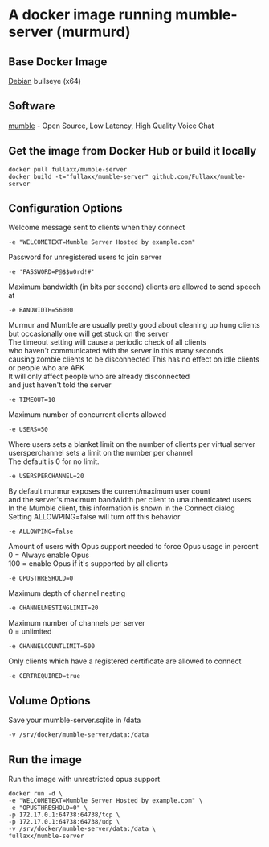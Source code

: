 # A docker image running mumble-server (murmurd)

## Base Docker Image
[Debian](https://hub.docker.com/_/debian) bullseye (x64)

## Software
[mumble](https://www.mumble.info/) - Open Source, Low Latency, High Quality Voice Chat

## Get the image from Docker Hub or build it locally
```
docker pull fullaxx/mumble-server
docker build -t="fullaxx/mumble-server" github.com/Fullaxx/mumble-server
```

## Configuration Options
Welcome message sent to clients when they connect
```
-e "WELCOMETEXT=Mumble Server Hosted by example.com"
```
Password for unregistered users to join server
```
-e 'PASSWORD=P@$$w0rd!#'
```
Maximum bandwidth (in bits per second) clients are allowed to send speech at
```
-e BANDWIDTH=56000
```
Murmur and Mumble are usually pretty good about cleaning up hung clients \
but occasionally one will get stuck on the server \
The timeout setting will cause a periodic check of all clients \
who haven't communicated with the server in this many seconds \
causing zombie clients to be disconnected
This has no effect on idle clients or people who are AFK \
It will only affect people who are already disconnected \
and just haven't told the server
```
-e TIMEOUT=10
```
Maximum number of concurrent clients allowed
```
-e USERS=50
```
Where users sets a blanket limit on the number of clients per virtual server \
usersperchannel sets a limit on the number per channel \
The default is 0 for no limit.
```
-e USERSPERCHANNEL=20
```
By default murmur exposes the current/maximum user count \
and the server's maximum bandwidth per client to unauthenticated users \
In the Mumble client, this information is shown in the Connect dialog \
Setting ALLOWPING=false will turn off this behavior
```
-e ALLOWPING=false
```
Amount of users with Opus support needed to force Opus usage in percent \
0 = Always enable Opus \
100 = enable Opus if it's supported by all clients
```
-e OPUSTHRESHOLD=0
```
Maximum depth of channel nesting
```
-e CHANNELNESTINGLIMIT=20
```
Maximum number of channels per server \
0 = unlimited
```
-e CHANNELCOUNTLIMIT=500
```
Only clients which have a registered certificate are allowed to connect
```
-e CERTREQUIRED=true
```

## Volume Options
Save your mumble-server.sqlite in /data
```
-v /srv/docker/mumble-server/data:/data
```

## Run the image
Run the image with unrestricted opus support
```
docker run -d \
-e "WELCOMETEXT=Mumble Server Hosted by example.com" \
-e "OPUSTHRESHOLD=0" \
-p 172.17.0.1:64738:64738/tcp \
-p 172.17.0.1:64738:64738/udp \
-v /srv/docker/mumble-server/data:/data \
fullaxx/mumble-server
```
